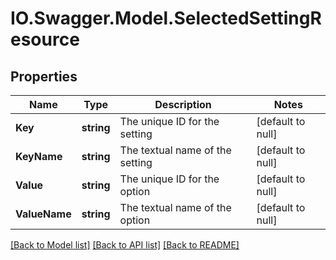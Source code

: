 # IO.Swagger.Model.SelectedSettingResource
## Properties

Name | Type | Description | Notes
------------ | ------------- | ------------- | -------------
**Key** | **string** | The unique ID for the setting | [default to null]
**KeyName** | **string** | The textual name of the setting | [default to null]
**Value** | **string** | The unique ID for the option | [default to null]
**ValueName** | **string** | The textual name of the option | [default to null]

[[Back to Model list]](../README.md#documentation-for-models) [[Back to API list]](../README.md#documentation-for-api-endpoints) [[Back to README]](../README.md)

